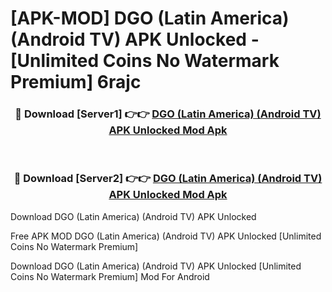# [APK-MOD] DGO (Latin America) (Android TV) APK Unlocked - [Unlimited Coins No Watermark Premium] 6rajc



<div align="center">
<h3>🔴 Download [Server1] 👉👉 <a href="https://momento.my/?title=DGO_(Latin_America)_(Android_TV)_APK_Unlocked">DGO (Latin America) (Android TV) APK Unlocked Mod Apk</a></h3><br>

<h3>🔴 Download [Server2] 👉👉 <a href="https://momento.my/?title=DGO_(Latin_America)_(Android_TV)_APK_Unlocked">DGO (Latin America) (Android TV) APK Unlocked Mod Apk</a></h3>
</div>



Download DGO (Latin America) (Android TV) APK Unlocked 

Free APK MOD DGO (Latin America) (Android TV) APK Unlocked [Unlimited Coins No Watermark Premium]

Download DGO (Latin America) (Android TV) APK Unlocked [Unlimited Coins No Watermark Premium] Mod For Android
